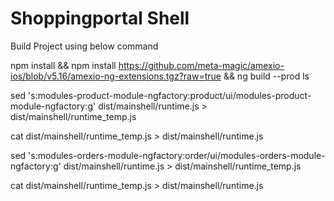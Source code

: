 # Shoppingportal Shell

Build Project using below command

npm install && 
npm install https://github.com/meta-magic/amexio-ios/blob/v5.16/amexio-ng-extensions.tgz?raw=true && 
ng build --prod
ls 

sed 's:modules-product-module-ngfactory:product/ui/modules-product-module-ngfactory:g' dist/mainshell/runtime.js  > dist/mainshell/runtime_temp.js 

cat dist/mainshell/runtime_temp.js  > dist/mainshell/runtime.js 

sed 's:modules-orders-module-ngfactory:order/ui/modules-orders-module-ngfactory:g' dist/mainshell/runtime.js  > dist/mainshell/runtime_temp.js 

cat dist/mainshell/runtime_temp.js  > dist/mainshell/runtime.js 
